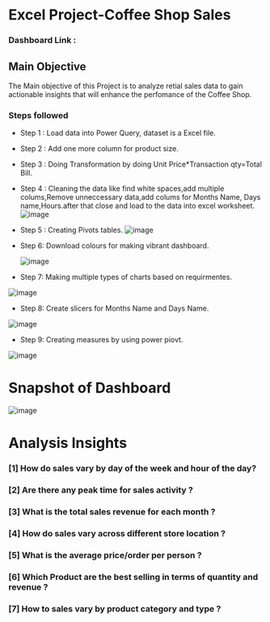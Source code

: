 # Excel Project-Coffee Shop Sales

### Dashboard Link :

## Main Objective

The Main objective of this Project is to analyze retial sales data to gain actionable insights that will enhance the perfomance of the Coffee Shop.

### Steps followed 

- Step 1 : Load data into Power Query, dataset is a Excel file.
- Step 2 : Add one more column for product size.
- Step 3 : Doing Transformation by  doing Unit Price*Transaction qty=Total Bill.
- Step 4 : Cleaning the data like find white spaces,add multiple colums,Remove unneccessary data,add colums for Months Name, Days name,Hours.after that close and load to the data into 
           excel worksheet.
  ![image](https://github.com/reetikagoyal1993/Excel-Project-Coffee_Shop_Sales/assets/165877247/00999ead-d1f4-4c6e-8f8d-0411680eb676)

- Step 5 : Creating Pivots tables.
  ![image](https://github.com/reetikagoyal1993/Excel-Project-Coffee_Shop_Sales/assets/165877247/3b0bca4c-3d0f-4389-8ab9-232f1c54c4df)

- Step 6: Download colours for making vibrant dashboard.
  
  ![image](https://github.com/reetikagoyal1993/Excel-Project-Coffee_Shop_Sales/assets/165877247/c392c946-b3a8-486b-9b58-99a537920e22)

- Step 7: Making multiple types of charts based on requirmentes.

![image](https://github.com/reetikagoyal1993/Excel-Project-Coffee_Shop_Sales/assets/165877247/4727e19c-e37c-47fa-a1c9-46939a078ac7)

- Step 8: Create slicers for Months Name and Days Name.
  
![image](https://github.com/reetikagoyal1993/Excel-Project-Coffee_Shop_Sales/assets/165877247/617b0b2c-b374-44a4-985c-1389bb9bf234)

 - Step 9: Creating measures by using power piovt.

 ![image](https://github.com/reetikagoyal1993/Excel-Project-Coffee_Shop_Sales/assets/165877247/a4aa3b0d-fada-4993-ba1b-c643e453d124)

# Snapshot of Dashboard 

 ![image](https://github.com/reetikagoyal1993/Excel-Project-Coffee_Shop_Sales/assets/165877247/77e8fa03-7f73-4449-ac17-a4a05820e6b9)




# Analysis Insights

### [1] How do sales vary by day of the week and hour of the day?
        
### [2] Are there any peak time for sales activity ?

### [3] What is the total sales revenue for each month ?

### [4] How do sales vary across different store location ?

### [5] What is the average price/order per person ?

### [6] Which Product are the best selling in terms of quantity and revenue ?

### [7] How to sales vary by product category and type ?

